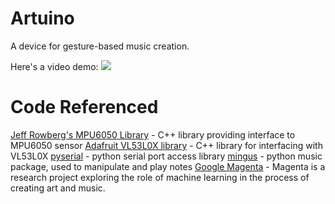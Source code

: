 # Artuino
A device for gesture-based music creation.


Here's a video demo:
[![](https://img.youtube.com/vi/TzA7BWWTXHw/0.jpg)](https://www.youtube.com/watch?v=TzA7BWWTXHw)

# Code Referenced
[Jeff Rowberg's MPU6050 Library](https://github.com/jrowberg/i2cdevlib/tree/master/Arduino/MPU6050) - C++ library providing interface to MPU6050 sensor
[Adafruit VL53L0X library](https://github.com/adafruit/Adafruit_VL53L0X) - C++ library for interfacing with VL53L0X
[pyserial](https://github.com/pyserial/pyserial) - python serial port access library
[mingus](https://github.com/bspaans/python-mingus) - python music package, used to manipulate and play notes
[Google Magenta](https://github.com/tensorflow/magenta) - Magenta is a research project exploring the role of machine learning in the process of creating art and music.
